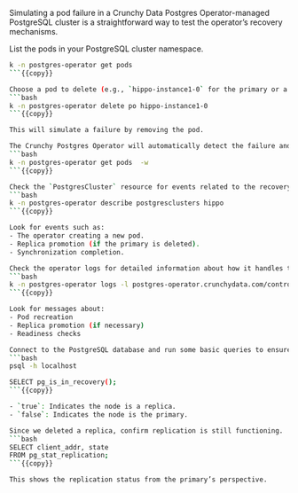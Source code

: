 Simulating a pod failure in a Crunchy Data Postgres Operator-managed PostgreSQL cluster is a straightforward way to test the operator’s recovery mechanisms. 

List the pods in your PostgreSQL cluster namespace.
```bash
k -n postgres-operator get pods
```{{copy}}

Choose a pod to delete (e.g., `hippo-instance1-0` for the primary or a replica)
```bash
k -n postgres-operator delete po hippo-instance1-0 
```{{copy}}

This will simulate a failure by removing the pod.

The Crunchy Postgres Operator will automatically detect the failure and attempt to recover the pod.
```bash
k -n postgres-operator get pods  -w
```{{copy}}

Check the `PostgresCluster` resource for events related to the recovery.
```bash
k -n postgres-operator describe postgresclusters hippo
```{{copy}}

Look for events such as:
- The operator creating a new pod.
- Replica promotion (if the primary is deleted).
- Synchronization completion.

Check the operator logs for detailed information about how it handles the failure.
```bash
k -n postgres-operator logs -l postgres-operator.crunchydata.com/control-plane=postgres-operator
```{{copy}}

Look for messages about:
- Pod recreation
- Replica promotion (if necessary)
- Readiness checks

Connect to the PostgreSQL database and run some basic queries to ensure it is functioning properly.
```bash
psql -h localhost

SELECT pg_is_in_recovery();
```{{copy}}

- `true`: Indicates the node is a replica.
- `false`: Indicates the node is the primary.

Since we deleted a replica, confirm replication is still functioning.
```bash
SELECT client_addr, state
FROM pg_stat_replication;
```{{copy}}

This shows the replication status from the primary’s perspective.